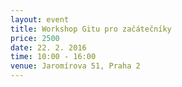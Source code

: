```yaml
---
layout: event
title: Workshop Gitu pro začátečníky
price: 2500
date: 22. 2. 2016
time: 10:00 - 16:00
venue: Jaromírova 51, Praha 2
---
```



